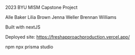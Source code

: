 2023 BYU MISM Capstone Project

Alle Baker
Lilia Brown
Jenna Weller
Brennan Williams

Built with nextJS

Deployed site:
https://freshapproachproduction.vercel.app/


npm
npx prisma studio


